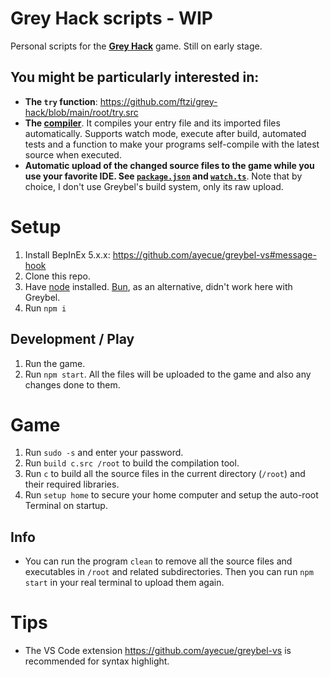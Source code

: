 # Grey Hack scripts - WIP

Personal scripts for the **[Grey Hack](https://store.steampowered.com/app/605230/Grey_Hack/)** game. Still on early stage.

## **You might be particularly interested in:**
- **The `try` function**: https://github.com/ftzi/grey-hack/blob/main/root/try.src
- **The [compiler](https://github.com/ftzi/grey-hack/blob/main/root/c.src)**. It compiles your entry file and its imported files automatically. Supports watch mode, execute after build, automated tests and a function to make your programs self-compile with the latest source when executed.
- **Automatic upload of the changed source files to the game while you use your favorite IDE. See [`package.json`](https://github.com/ftzi/grey-hack/blob/main/package.json) and [`watch.ts`](https://github.com/ftzi/grey-hack/blob/main/watch.ts)**. Note that by choice, I don't use Greybel's build system, only its raw upload.

# Setup
1) Install BepInEx 5.x.x: https://github.com/ayecue/greybel-vs#message-hook
1) Clone this repo.
1) Have [node](https://nodejs.org/en) installed. [Bun](https://bun.sh/), as an alternative, didn't work here with Greybel.
1) Run `npm i`

## Development / Play
1) Run the game.
1) Run `npm start`. All the files will be uploaded to the game and also any changes done to them.

# Game
1) Run `sudo -s` and enter your password.
1) Run `build c.src /root` to build the compilation tool.
1) Run `c` to build all the source files in the current directory (`/root`) and their required libraries.
1) Run `setup home` to secure your home computer and setup the auto-root Terminal on startup.

## Info
- You can run the program `clean` to remove all the source files and executables in `/root` and related subdirectories. Then you can run `npm start` in your real terminal to upload them again.

# Tips
- The VS Code extension https://github.com/ayecue/greybel-vs is recommended for syntax highlight.
